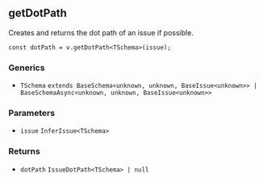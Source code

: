 getDotPath
----------

Creates and returns the dot path of an issue if possible.

    const dotPath = v.getDotPath<TSchema>(issue);
    

### Generics

*   `TSchema` `extends BaseSchema<unknown, unknown, BaseIssue<unknown>> | BaseSchemaAsync<unknown, unknown, BaseIssue<unknown>>`

### Parameters

*   `issue` `InferIssue<TSchema>`

### Returns

*   `dotPath` `IssueDotPath<TSchema> | null`